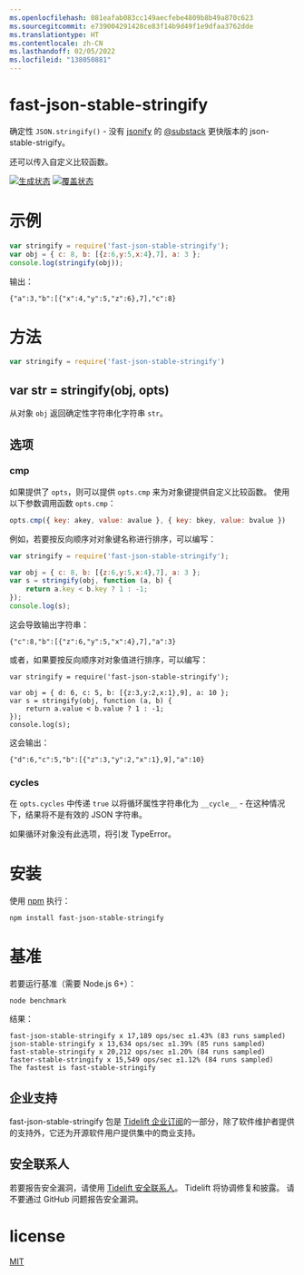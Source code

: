 ```yaml
---
ms.openlocfilehash: 081eafab083cc149aecfebe4809b8b49a870c623
ms.sourcegitcommit: e739004291428ce83f14b9d49f1e9dfaa3762dde
ms.translationtype: HT
ms.contentlocale: zh-CN
ms.lasthandoff: 02/05/2022
ms.locfileid: "138050881"
---
```

# <a name="fast-json-stable-stringify"></a>fast-json-stable-stringify

确定性 `JSON.stringify()` - 没有 [jsonify](https://github.com/substack/jsonify) 的 [@substack](https://github.com/substack) 更快版本的 json-stable-strigify。

还可以传入自定义比较函数。

[![生成状态](https://travis-ci.org/epoberezkin/fast-json-stable-stringify.svg?branch=master)](https://travis-ci.org/epoberezkin/fast-json-stable-stringify)
[![覆盖状态](https://coveralls.io/repos/github/epoberezkin/fast-json-stable-stringify/badge.svg?branch=master)](https://coveralls.io/github/epoberezkin/fast-json-stable-stringify?branch=master)

# <a name="example"></a>示例

``` js
var stringify = require('fast-json-stable-stringify');
var obj = { c: 8, b: [{z:6,y:5,x:4},7], a: 3 };
console.log(stringify(obj));
```

输出：

```
{"a":3,"b":[{"x":4,"y":5,"z":6},7],"c":8}
```


# <a name="methods"></a>方法

``` js
var stringify = require('fast-json-stable-stringify')
```

## <a name="var-str--stringifyobj-opts"></a>var str = stringify(obj, opts)

从对象 `obj` 返回确定性字符串化字符串 `str`。


## <a name="options"></a>选项

### <a name="cmp"></a>cmp

如果提供了 `opts`，则可以提供 `opts.cmp` 来为对象键提供自定义比较函数。 使用以下参数调用函数 `opts.cmp`：

``` js
opts.cmp({ key: akey, value: avalue }, { key: bkey, value: bvalue })
```

例如，若要按反向顺序对对象键名称进行排序，可以编写：

``` js
var stringify = require('fast-json-stable-stringify');

var obj = { c: 8, b: [{z:6,y:5,x:4},7], a: 3 };
var s = stringify(obj, function (a, b) {
    return a.key < b.key ? 1 : -1;
});
console.log(s);
```

这会导致输出字符串：

```
{"c":8,"b":[{"z":6,"y":5,"x":4},7],"a":3}
```

或者，如果要按反向顺序对对象值进行排序，可以编写：

```
var stringify = require('fast-json-stable-stringify');

var obj = { d: 6, c: 5, b: [{z:3,y:2,x:1},9], a: 10 };
var s = stringify(obj, function (a, b) {
    return a.value < b.value ? 1 : -1;
});
console.log(s);
```

这会输出：

```
{"d":6,"c":5,"b":[{"z":3,"y":2,"x":1},9],"a":10}
```

### <a name="cycles"></a>cycles

在 `opts.cycles` 中传递 `true` 以将循环属性字符串化为 `__cycle__` - 在这种情况下，结果将不是有效的 JSON 字符串。

如果循环对象没有此选项，将引发 TypeError。


# <a name="install"></a>安装

使用 [npm](https://npmjs.org) 执行：

```
npm install fast-json-stable-stringify
```


# <a name="benchmark"></a>基准

若要运行基准（需要 Node.js 6+）：
```
node benchmark
```

结果：
```
fast-json-stable-stringify x 17,189 ops/sec ±1.43% (83 runs sampled)
json-stable-stringify x 13,634 ops/sec ±1.39% (85 runs sampled)
fast-stable-stringify x 20,212 ops/sec ±1.20% (84 runs sampled)
faster-stable-stringify x 15,549 ops/sec ±1.12% (84 runs sampled)
The fastest is fast-stable-stringify
```


## <a name="enterprise-support"></a>企业支持

fast-json-stable-stringify 包是 [Tidelift 企业订阅](https://tidelift.com/subscription/pkg/npm-fast-json-stable-stringify?utm_source=npm-fast-json-stable-stringify&utm_medium=referral&utm_campaign=enterprise&utm_term=repo)的一部分，除了软件维护者提供的支持外，它还为开源软件用户提供集中的商业支持。


## <a name="security-contact"></a>安全联系人

若要报告安全漏洞，请使用 [Tidelift 安全联系人](https://tidelift.com/security)。
Tidelift 将协调修复和披露。 请不要通过 GitHub 问题报告安全漏洞。


# <a name="license"></a>license

[MIT](https://github.com/epoberezkin/fast-json-stable-stringify/blob/master/LICENSE)
